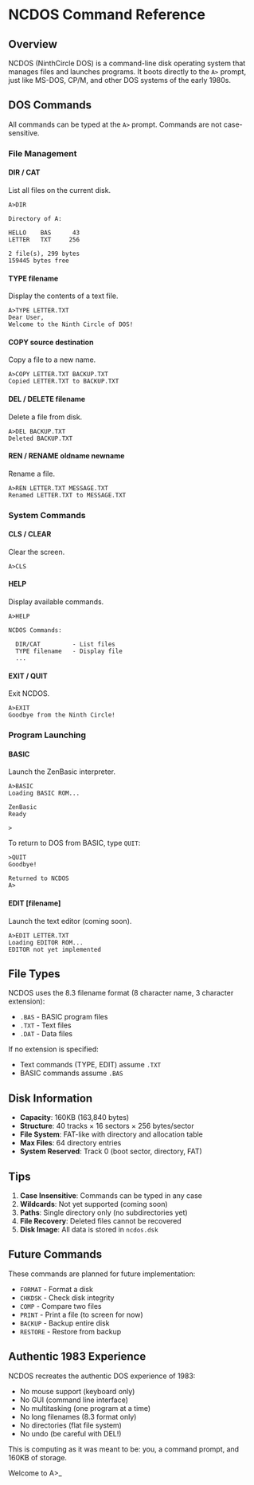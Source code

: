 # NCDOS Command Reference

## Overview

NCDOS (NinthCircle DOS) is a command-line disk operating system that manages files and launches programs. It boots directly to the `A>` prompt, just like MS-DOS, CP/M, and other DOS systems of the early 1980s.

## DOS Commands

All commands can be typed at the `A>` prompt. Commands are not case-sensitive.

### File Management

#### DIR / CAT
List all files on the current disk.
```
A>DIR

Directory of A:

HELLO    BAS      43
LETTER   TXT     256

2 file(s), 299 bytes
159445 bytes free
```

#### TYPE filename
Display the contents of a text file.
```
A>TYPE LETTER.TXT
Dear User,
Welcome to the Ninth Circle of DOS!
```

#### COPY source destination
Copy a file to a new name.
```
A>COPY LETTER.TXT BACKUP.TXT
Copied LETTER.TXT to BACKUP.TXT
```

#### DEL / DELETE filename
Delete a file from disk.
```
A>DEL BACKUP.TXT
Deleted BACKUP.TXT
```

#### REN / RENAME oldname newname
Rename a file.
```
A>REN LETTER.TXT MESSAGE.TXT
Renamed LETTER.TXT to MESSAGE.TXT
```

### System Commands

#### CLS / CLEAR
Clear the screen.
```
A>CLS
```

#### HELP
Display available commands.
```
A>HELP

NCDOS Commands:

  DIR/CAT         - List files
  TYPE filename   - Display file
  ...
```

#### EXIT / QUIT
Exit NCDOS.
```
A>EXIT
Goodbye from the Ninth Circle!
```

### Program Launching

#### BASIC
Launch the ZenBasic interpreter.
```
A>BASIC
Loading BASIC ROM...

ZenBasic
Ready

>
```

To return to DOS from BASIC, type `QUIT`:
```
>QUIT
Goodbye!

Returned to NCDOS
A>
```

#### EDIT [filename]
Launch the text editor (coming soon).
```
A>EDIT LETTER.TXT
Loading EDITOR ROM...
EDITOR not yet implemented
```

## File Types

NCDOS uses the 8.3 filename format (8 character name, 3 character extension):

- `.BAS` - BASIC program files
- `.TXT` - Text files
- `.DAT` - Data files

If no extension is specified:
- Text commands (TYPE, EDIT) assume `.TXT`
- BASIC commands assume `.BAS`

## Disk Information

- **Capacity**: 160KB (163,840 bytes)
- **Structure**: 40 tracks × 16 sectors × 256 bytes/sector
- **File System**: FAT-like with directory and allocation table
- **Max Files**: 64 directory entries
- **System Reserved**: Track 0 (boot sector, directory, FAT)

## Tips

1. **Case Insensitive**: Commands can be typed in any case
2. **Wildcards**: Not yet supported (coming soon)
3. **Paths**: Single directory only (no subdirectories yet)
4. **File Recovery**: Deleted files cannot be recovered
5. **Disk Image**: All data is stored in `ncdos.dsk`

## Future Commands

These commands are planned for future implementation:

- `FORMAT` - Format a disk
- `CHKDSK` - Check disk integrity
- `COMP` - Compare two files
- `PRINT` - Print a file (to screen for now)
- `BACKUP` - Backup entire disk
- `RESTORE` - Restore from backup

## Authentic 1983 Experience

NCDOS recreates the authentic DOS experience of 1983:

- No mouse support (keyboard only)
- No GUI (command line interface)
- No multitasking (one program at a time)
- No long filenames (8.3 format only)
- No directories (flat file system)
- No undo (be careful with DEL!)

This is computing as it was meant to be: you, a command prompt, and 160KB of storage.

Welcome to A>_
